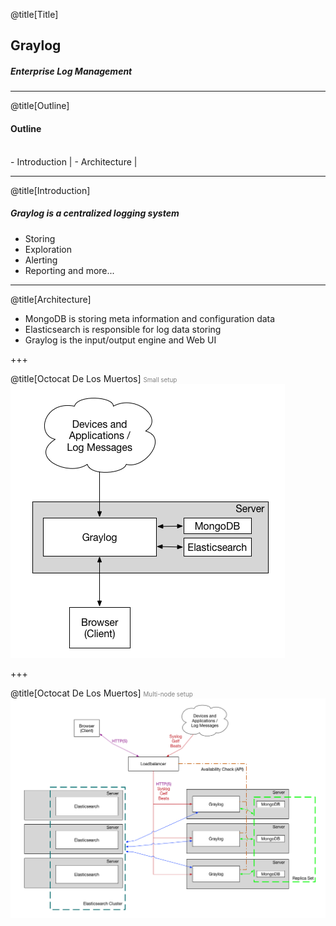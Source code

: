 @title[Title]
## <span class="gold">Graylog</span>
##### Enterprise Log Management 

---

@title[Outline]
#### Outline
<br>
- Introduction |
- Architecture |

---

@title[Introduction]
##### Graylog is a <span class="gold">centralized logging system</span>
- Storing
- Exploration
- Alerting
- Reporting
<span class="aside">and more...</span>

---

@title[Architecture]

- <span class="gold">MongoDB</span> is storing meta information and configuration data
- <span class="gold">Elasticsearch</span> is responsible for log data storing
- <span class="gold">Graylog</span> is the input/output engine and Web UI

+++

@title[Octocat De Los Muertos]
<span style="color:gray; font-size:0.7em">Small setup</span>
![Image-Absolute](assets/images/architec_small_setup.png)

+++

@title[Octocat De Los Muertos]
<span style="color:gray; font-size:0.7em">Multi-node setup</span>
![Image-Absolute](assets/images/architec_bigger_setup.png)
